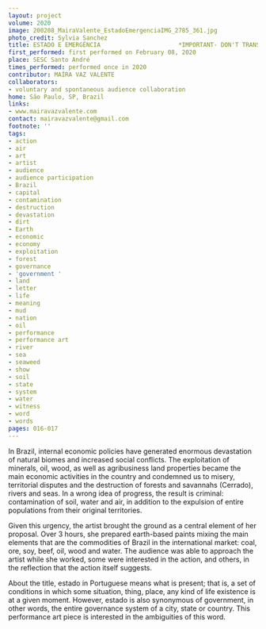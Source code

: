 ```yaml
---
layout: project
volume: 2020
image: 200208_MairaValente_EstadoEmergenciaIMG_2785_361.jpg
photo_credit: Sylvia Sanchez
title: ESTADO E EMERGÊNCIA                      *IMPORTANT- DON'T TRANSLETE, PLEASE!
first_performed: first performed on February 08, 2020
place: SESC Santo André
times_performed: performed once in 2020
contributor: MAÍRA VAZ VALENTE
collaborators:
- voluntary and spontaneous audience collaboration
home: São Paulo, SP, Brazil
links:
- www.mairavazvalente.com
contact: mairavazvalente@gmail.com
footnote: ''
tags:
- action
- air
- art
- artist
- audience
- audience participation
- Brazil
- capital
- contamination
- destruction
- devastation
- dirt
- Earth
- economic
- economy
- exploitation
- forest
- governance
- 'government '
- land
- letter
- life
- meaning
- mud
- nation
- oil
- performance
- performance art
- river
- sea
- seaweed
- show
- soil
- state
- system
- water
- witness
- word
- words
pages: 016-017
---
```


In Brazil, internal economic policies have generated enormous devastation of natural biomes and increased social conflicts. The exploitation of minerals, oil, wood, as well as agribusiness land properties became the main economic activities in the country and condemned us to misery, territorial disputes and the destruction of forests and savannahs (Cerrado), rivers and seas. In a wrong idea of progress, the result is criminal: contamination of soil, water and air, in addition to the expulsion of entire populations from their original territories. 

Given this urgency, the artist brought the ground as a central element of her proposal. Over 3 hours, she prepared earth-based paints mixing the main elements that are the commodities of Brazil in the international market: coal, ore, soy, beef, oil, wood and water. The audience was able to approach the artist while she worked, some were interested in the action, and others, in the reflection that the action itself suggests.

About the title, <span class="ITALIC">estado</span> in Portuguese means what is present; that is, a set of conditions in which some situation, thing, place, any kind of life existence is at a given moment. However, <span class="ITALIC">estado</span> is also synonymous of <span class="ITALIC">government</span>, in other words, the entire governance system of a city, state or country. This performance art piece is interested in the ambiguities of this word.